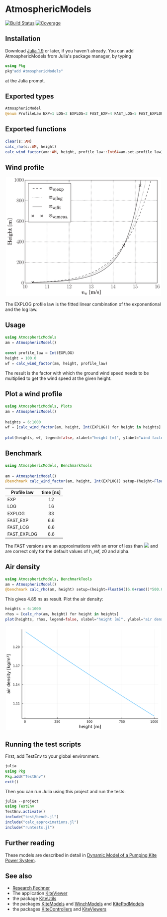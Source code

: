 # AtmosphericModels

[![Build Status](https://github.com/aenarete/AtmosphericModels.jl/actions/workflows/CI.yml/badge.svg?branch=main)](https://github.com/aenarete/AtmosphericModels.jl/actions/workflows/CI.yml?query=branch%3Amain)
[![Coverage](https://codecov.io/gh/aenarete/AtmosphericModels.jl/branch/main/graph/badge.svg)](https://codecov.io/gh/aenarete/AtmosphericModels.jl)

## Installation
Download [Julia 1.9](http://www.julialang.org) or later, if you haven't already. You can add AtmosphericModels from  Julia's package manager, by typing 
```julia
using Pkg
pkg"add AtmosphericModels"
``` 
at the Julia prompt.

## Exported types
```julia
AtmosphericModel
@enum ProfileLaw EXP=1 LOG=2 EXPLOG=3 FAST_EXP=4 FAST_LOG=5 FAST_EXPLOG=6
```

## Exported functions
```julia
clear(s::AM)
calc_rho(s::AM, height)
calc_wind_factor(am::AM, height, profile_law::Int64=am.set.profile_law)
```
## Wind profile

<p align="center"><img src="./doc/wind_profile.png" width="500" /></p>

The EXPLOG profile law is the fitted linear combination of the exponentional and the log law.

## Usage
```julia
using AtmosphericModels
am = AtmosphericModel()

const profile_law = Int(EXPLOG)
height = 100.0
wf = calc_wind_factor(am, height, profile_law)
```
The result is the factor with which the ground wind speed needs to be multiplied
to get the wind speed at the given height.

## Plot a wind profile
```julia
using AtmosphericModels, Plots
am = AtmosphericModel()

heights = 6:1000
wf = [calc_wind_factor(am, height, Int(EXPLOG)) for height in heights]

plot(heights, wf, legend=false, xlabel="height [m]", ylabel="wind factor")
```

## Benchmark
```julia
using AtmosphericModels, BenchmarkTools

am = AtmosphericModel()
@benchmark calc_wind_factor(am, height, Int(EXPLOG)) setup=(height=Float64((6.0+rand()*500.0)))
```
|Profile law|time [ns]|
| ---    |:---:|
|EXP     |12   |
|LOG     |16   |
|EXPLOG  |33   |
|FAST_EXP|6.6  |
|FAST_LOG|6.6  |
|FAST_EXPLOG|6.6|

The FAST versions are an approximations with an error of less than <img src="https://render.githubusercontent.com/render/math?math=1.5 \cdot 10^{-5}"> and are correct only for the default values of h_ref, z0 and alpha.

## Air density
```julia
using AtmosphericModels, BenchmarkTools
am = AtmosphericModel()
@benchmark calc_rho(am, height) setup=(height=Float64((6.0+rand()*500.0)))
```
This gives 4.85 ns as result. Plot the air density:
```julia
heights = 6:1000
rhos = [calc_rho(am, height) for height in heights]
plot(heights, rhos, legend=false, xlabel="height [m]", ylabel="air density [kg/m³]")
```
<p align="center"><img src="./doc/airdensity.png" width="500" /></p>

## Running the test scripts
First, add TestEnv to your global environment.
```julia
julia
using Pkg
Pkg.add("TestEnv")
exit()
```
Then you can run Julia using this project and run the tests:
```julia
julia --project
using TestEnv
TestEnv.activate()
include("test/bench.jl")
include("calc_approximations.jl")
include("runtests.jl")
```

## Further reading
These models are described in detail in [Dynamic Model of a Pumping Kite Power System](http://arxiv.org/abs/1406.6218).

## See also
- [Research Fechner](https://research.tudelft.nl/en/publications/?search=Uwe+Fechner&pageSize=50&ordering=rating&descending=true)
- The application [KiteViewer](https://github.com/ufechner7/KiteViewer)
- the package [KiteUtils](https://github.com/ufechner7/KiteUtils.jl)
- the packages [KiteModels](https://github.com/ufechner7/KiteModels.jl) and [WinchModels](https://github.com/aenarete/WinchModels.jl) and [KitePodModels](https://github.com/aenarete/KitePodModels.jl)
- the packages [KiteControllers](https://github.com/aenarete/KiteControllers.jl) and [KiteViewers](https://github.com/aenarete/KiteViewers.jl)

